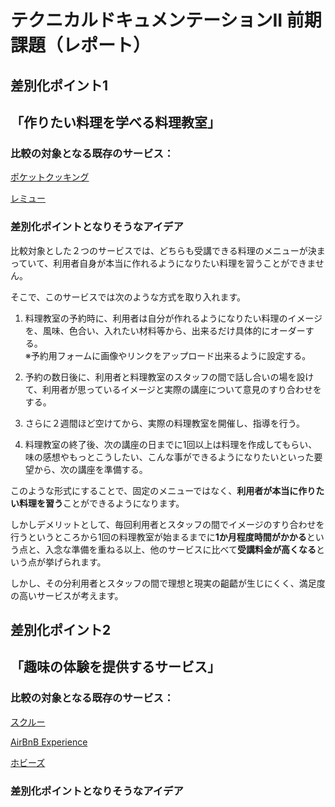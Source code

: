 # テクニカルドキュメンテーションII 前期課題（レポート）

## 差別化ポイント1

## 「作りたい料理を学べる料理教室」

### 比較の対象となる既存のサービス：
[ポケットクッキング](https://www.pocket-salon.com/index.html)  

[レミュー](https://www.miyumiyukitchen.com/private)  


### 差別化ポイントとなりそうなアイデア
比較対象とした２つのサービスでは、どちらも受講できる料理のメニューが決まっていて、利用者自身が本当に作れるようになりたい料理を習うことができません。  


そこで、このサービスでは次のような方式を取り入れます。  

1. 料理教室の予約時に、利用者は自分が作れるようになりたい料理のイメージを、風味、色合い、入れたい材料等から、出来るだけ具体的にオーダーする。  
※予約用フォームに画像やリンクをアップロード出来るように設定する。  

2. 予約の数日後に、利用者と料理教室のスタッフの間で話し合いの場を設けて、利用者が思っているイメージと実際の講座について意見のすり合わせをする。  

3. さらに２週間ほど空けてから、実際の料理教室を開催し、指導を行う。  

4. 料理教室の終了後、次の講座の日までに1回以上は料理を作成してもらい、味の感想やもっとこうしたい、こんな事ができるようになりたいといった要望から、次の講座を準備する。  


このような形式にすることで、固定のメニューではなく、**利用者が本当に作りたい料理を習う**ことができるようになります。  

しかしデメリットとして、毎回利用者とスタッフの間でイメージのすり合わせを行うというところから1回の料理教室が始まるまでに**1か月程度時間がかかる**という点と、入念な準備を重ねる以上、他のサービスに比べて**受講料金が高くなる**という点が挙げられます。  

しかし、その分利用者とスタッフの間で理想と現実の齟齬が生じにくく、満足度の高いサービスが考えます。


## 差別化ポイント2

## 「趣味の体験を提供するサービス」

### 比較の対象となる既存のサービス：
[スクルー](https://skuroo.net/)

[AirBnB Experience](https://www.airbnb.jp/s/experiences)

[ホビーズ](https://hobbys.jp/)


### 差別化ポイントとなりそうなアイデア

